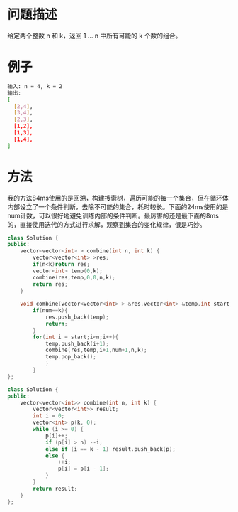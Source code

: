 # 问题描述

给定两个整数 n 和 k，返回 1 ... n 中所有可能的 k 个数的组合。

# 例子

```bash
输入: n = 4, k = 2
输出:
[
  [2,4],
  [3,4],
  [2,3],
  [1,2],
  [1,3],
  [1,4],
]
```

# 方法

我的方法84ms使用的是回溯，构建搜索树，遍历可能的每一个集合，但在循环体内部设立了一个条件判断，去除不可能的集合，耗时较长。下面的24ms使用的是num计数，可以很好地避免训练内部的条件判断。最厉害的还是最下面的8ms的，直接使用迭代的方式进行求解，观察到集合的变化规律，很是巧妙。

```c++
class Solution {
public:
    vector<vector<int> > combine(int n, int k) {
        vector<vector<int> >res;
        if(n<k)return res;
        vector<int> temp(0,k);
        combine(res,temp,0,0,n,k);
        return res;
    }
    
    void combine(vector<vector<int> > &res,vector<int> &temp,int start,int num,int n ,int k){
        if(num==k){
            res.push_back(temp);
            return;
        }
        for(int i = start;i<n;i++){
            temp.push_back(i+1);
            combine(res,temp,i+1,num+1,n,k);
            temp.pop_back();
            }
        }
};
```

```c++
class Solution {
public:
	vector<vector<int>> combine(int n, int k) {
		vector<vector<int>> result;
		int i = 0;
		vector<int> p(k, 0);
		while (i >= 0) {
			p[i]++;
			if (p[i] > n) --i;
			else if (i == k - 1) result.push_back(p);
			else {
			    ++i;
			    p[i] = p[i - 1];
			}
		}
		return result;
	}
};
```